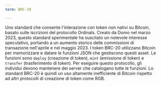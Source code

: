 ```yaml
---
term: BRC-20

---
```

Uno standard che consente l'interazione con token non nativi su Bitcoin, basato sulle iscrizioni del protocollo Ordinals. Creato da Domo nel marzo 2023, questo standard sperimentale ha suscitato un notevole interesse speculativo, portando a un aumento storico delle commissioni di transazione nell'aprile e nel maggio 2023. I token BRC-20 utilizzano Bitcoin per memorizzare e datare le funzioni JSON che gestiscono questi asset. Le funzioni sono `deploy` (creazione di token), `mint` (emissione di token) e `transfer` (trasferimento di token). Per eseguire questo protocollo, gli individui devono mantenere dei server che catalogano tutte le funzioni. Lo standard BRC-20 è quindi un uso altamente inefficiente di Bitcoin rispetto ad altri protocolli di creazione di token come RGB.
